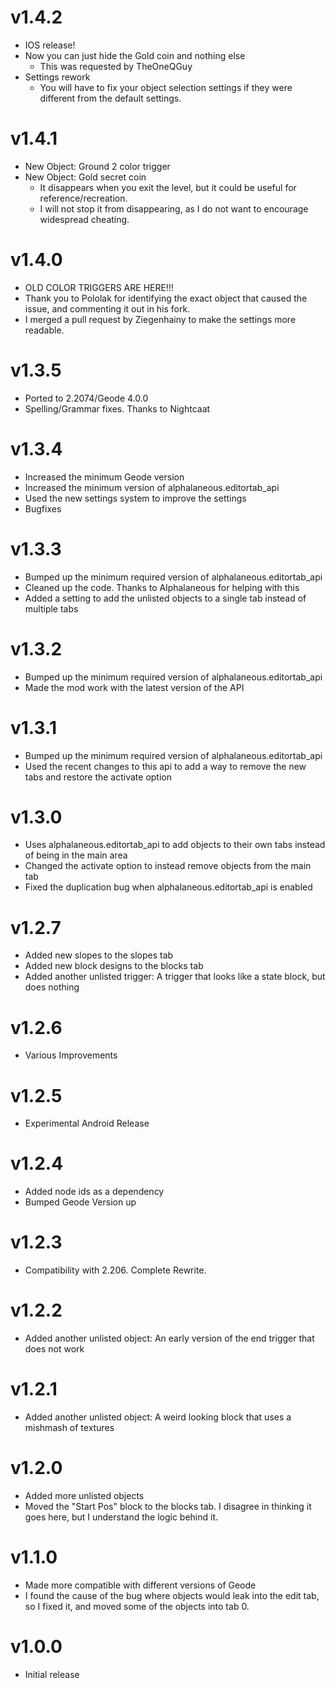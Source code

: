 # v1.4.2
 * IOS release!
 * Now you can just hide the Gold coin and nothing else
	* This was requested by TheOneQGuy
 * Settings rework
	* You will have to fix your object selection settings if they were different from the default settings. 

# v1.4.1
 * New Object: Ground 2 color trigger
 * New Object: Gold secret coin
	* It disappears when you exit the level, but it could be useful for reference/recreation. 
	* I will not stop it from disappearing, as I do not want to encourage widespread cheating.

# v1.4.0
 * OLD COLOR TRIGGERS ARE HERE!!!
 * Thank you to Pololak for identifying the exact object that caused the issue, and commenting it out in his fork. 
 * I merged a pull request by Ziegenhainy to make the settings more readable.

# v1.3.5
 * Ported to 2.2074/Geode 4.0.0
 * Spelling/Grammar fixes. Thanks to Nightcaat

# v1.3.4
 * Increased the minimum Geode version
 * Increased the minimum version of alphalaneous.editortab_api
 * Used the new settings system to improve the settings
 * Bugfixes

# v1.3.3
 * Bumped up the minimum required version of alphalaneous.editortab_api
 * Cleaned up the code. Thanks to Alphalaneous for helping with this
 * Added a setting to add the unlisted objects to a single tab instead of multiple tabs

# v1.3.2
 * Bumped up the minimum required version of alphalaneous.editortab_api
 * Made the mod work with the latest version of the API

# v1.3.1
 * Bumped up the minimum required version of alphalaneous.editortab_api
 * Used the recent changes to this api to add a way to remove the new tabs and restore the activate option

# v1.3.0
 * Uses alphalaneous.editortab_api to add objects to their own tabs instead of being in the main area
 * Changed the activate option to instead remove objects from the main tab
 * Fixed the duplication bug when alphalaneous.editortab_api is enabled

# v1.2.7
 * Added new slopes to the slopes tab
 * Added new block designs to the blocks tab
 * Added another unlisted trigger: A trigger that looks like a state block, but does nothing

# v1.2.6
 * Various Improvements

# v1.2.5
 * Experimental Android Release

# v1.2.4
 * Added node ids as a dependency
 * Bumped Geode Version up
# v1.2.3
 * Compatibility with 2.206. Complete Rewrite. 

# v1.2.2
 * Added another unlisted object: An early version of the end trigger that does not work

# v1.2.1
 * Added another unlisted object: A weird looking block that uses a mishmash of textures

# v1.2.0
 * Added more unlisted objects
 * Moved the "Start Pos" block to the blocks tab. I disagree in thinking it goes here, but I understand the logic behind it. 

# v1.1.0
 * Made more compatible with different versions of Geode
 * I found the cause of the bug where objects would leak into the edit tab, so I fixed it, and moved some of the objects into tab 0. 

# v1.0.0
 * Initial release